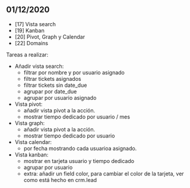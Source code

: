 ## 01/12/2020

- [17] Vista search
- [19] Kanban
- [20] Pivot, Graph y Calendar
- [22] Domains


Tareas a realizar:
- Añadir vista search:
  - filtrar por nombre y por usuario asignado
  - filtrar tickets asignados
  - filtrar tickets sin date_due
  - agrupar por date_due
  - agrupar por usuario asignado
- Vista pivot:
  - añadir vista pivot a la acción.
  - mostrar tiempo dedicado por usuario / mes
- Vista graph:
  - añadir vista pivot a la acción.
  - mostrar tiempo dedicado por usuario
- Vista calendar:
  - por fecha mostrando cada usuarioa asignado.
- Vista kanban:
  - mostrar en tarjeta usuario y tiempo dedicado
  - agrupar por usuario
  - extra: añadir un field color, para cambiar el color de la tarjeta, ver como está hecho en crm.lead
